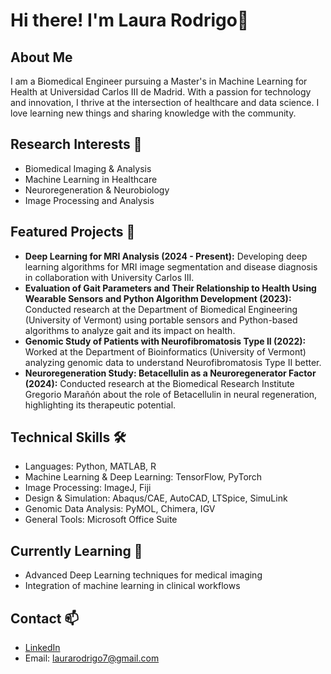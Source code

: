 # Hi there! I'm Laura Rodrigo👋

## About Me
I am a Biomedical Engineer pursuing a Master's in Machine Learning for Health at Universidad Carlos III de Madrid. With a passion for technology and innovation, I thrive at the intersection of healthcare and data science. I love learning new things and sharing knowledge with the community.

## Research Interests 🔬
- Biomedical Imaging & Analysis
- Machine Learning in Healthcare
- Neuroregeneration & Neurobiology
- Image Processing and Analysis

## Featured Projects 🚀
- **Deep Learning for MRI Analysis (2024 - Present):**
Developing deep learning algorithms for MRI image segmentation and disease diagnosis in collaboration with University Carlos III. 
- **Evaluation of Gait Parameters and Their Relationship to Health Using Wearable Sensors and Python Algorithm Development (2023):**
Conducted research at the Department of Biomedical Engineering (University of Vermont) using portable sensors and Python-based algorithms to analyze gait and its impact on health.
- **Genomic Study of Patients with Neurofibromatosis Type II (2022):**
Worked at the Department of Bioinformatics (University of Vermont) analyzing genomic data to understand Neurofibromatosis Type II better.
- **Neuroregeneration Study: Betacellulin as a Neuroregenerator Factor (2024):**
Conducted research at the Biomedical Research Institute Gregorio Marañón about the role of Betacellulin in neural regeneration, highlighting its therapeutic potential.

## Technical Skills 🛠️
- Languages: Python, MATLAB, R
- Machine Learning & Deep Learning: TensorFlow, PyTorch
- Image Processing: ImageJ, Fiji
- Design & Simulation: Abaqus/CAE, AutoCAD, LTSpice, SimuLink
- Genomic Data Analysis: PyMOL, Chimera, IGV
- General Tools: Microsoft Office Suite

## Currently Learning 🌱
- Advanced Deep Learning techniques for medical imaging
- Integration of machine learning in clinical workflows

## Contact 📫
- [LinkedIn](https://www.linkedin.com/in/laura-rodrigo-muñoz)
- Email: laurarodrigo7@gmail.com

